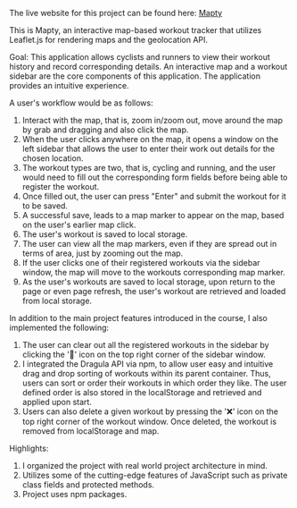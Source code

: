 
The live website for this project can be found here: [Mapty](mapty-rishabh.netlify.app) 

This is Mapty, an interactive map-based workout tracker that utilizes Leaflet.js for rendering maps and the geolocation API.

Goal: This application allows cyclists and runners to view their workout history and record corresponding details. An interactive map and a workout sidebar are the core components of this application. The application provides an intuitive experience.

A user's workflow would be as follows:

1. Interact with the map, that is, zoom in/zoom out, move around the map by grab and dragging and also click the map.
2. When the user clicks anywhere on the map, it opens a window on the left sidebar that allows the user to enter their work out details for the chosen location.
3. The workout types are two, that is, cycling and running, and the user would need to fill out the corresponding form fields before being able to register the workout.
4. Once filled out, the user can press "Enter" and submit the workout for it to be saved.
5. A successful save, leads to a map marker to appear on the map, based on the user's earlier map click.
6. The user's workout is saved to local storage.
7. The user can view all the map markers, even if they are spread out in terms of area, just by zooming out the map.
8. If the user clicks one of their registered workouts via the sidebar window, the map will move to the workouts corresponding map marker.
9. As the user's workouts are saved to local storage, upon return to the page or even page refresh, the user's workout are retrieved and loaded from local storage.

In addition to the main project features introduced in the course, I also implemented the following:

1. The user can clear out all the registered workouts in the sidebar by clicking the '🧹' icon on the top right corner of the sidebar window.
2. I integrated the Dragula API via npm, to allow user easy and intuitive drag and drop sorting of workouts within its parent container. Thus, users can sort or order their workouts in which order they like. The user defined order is also stored in the localStorage and retrieved and applied upon start.
3. Users can also delete a given workout by pressing the '❌' icon on the top right corner of the workout window. Once deleted, the workout is removed from localStorage and map.

Highlights:

1. I organized the project with real world project architecture in mind.
2. Utilizes some of the cutting-edge features of JavaScript such as private class fields and protected methods.
3. Project uses npm packages.

